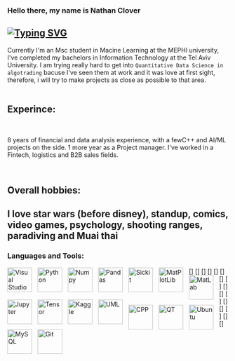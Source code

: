 ### Hello there, my name is Nathan Clover
[![Typing SVG](https://readme-typing-svg.demolab.com/?lines=Msc+student+in+Macine+Learning;8+years+of+analysis+experience;avarege+Analyst/DS/ML/AI/C++_enjoyer;Digital+Craftsman)](https://git.io/typing-svg)
---
Currently I'm an Msc student in Macine Learning at the MEPHI university,
I've completed my bachelors in Information Technology at the Tel Aviv University.
I am trying really hard to get into `Quantitative Data Science in algotrading` bacuse I've seen them at work and it was love at first sight, therefore, i will try to make projects as close as possible to that area.
<br />
<br />
## Experince:

<br />

8 years of financial and data analysis experience,
with a fewC++ and AI/ML projects on the side.
1 more year as a Project manager. I've worked in a Fintech, logistics and B2B sales fields.

<br />

## Overall hobbies:

I love star wars (before disney), standup, comics, video games, psychology, shooting ranges, paradiving and Muai thai
---
### Languages and Tools:

[<img align="left" alt="Visual Studio Code" width="56px" src="https://cdn.jsdelivr.net/gh/devicons/devicon/icons/vscode/vscode-original.svg" style="padding-right:10px;" />]
[<img align="left" alt="Python" width="56px" src="https://cdn.jsdelivr.net/gh/devicons/devicon@latest/icons/python/python-original-wordmark.svg" style="padding-right:10px;" />]
[<img align="left" alt="Numpy" width="56px" src="https://cdn.jsdelivr.net/gh/devicons/devicon@latest/icons/numpy/numpy-original-wordmark.svg" style="padding-right:10px;" />]
[<img align="left" alt="Pandas" width="56px" src="https://cdn.jsdelivr.net/gh/devicons/devicon@latest/icons/pandas/pandas-original-wordmark.svg" style="padding-right:10px;" />]
[<img align="left" alt="Sickit" width="56px" src="https://cdn.jsdelivr.net/gh/devicons/devicon@latest/icons/scikitlearn/scikitlearn-original.svg" style="padding-right:10px;" />]
[<img align="left" alt="MatPlotLib" width="56px" src="https://cdn.jsdelivr.net/gh/devicons/devicon@latest/icons/matplotlib/matplotlib-plain.svg" style="padding-right:10px;" />]
[<img align="left" alt="MatLab" width="56px" src="https://cdn.jsdelivr.net/gh/devicons/devicon@latest/icons/matlab/matlab-original.svg" style="padding-right:10px;" />]
[<img align="left" alt="Jupyter" width="56px" src="https://cdn.jsdelivr.net/gh/devicons/devicon@latest/icons/jupyter/jupyter-original-wordmark.svg" style="padding-right:10px;" />]
[<img align="left" alt="Tensor" width="56px" src="https://cdn.jsdelivr.net/gh/devicons/devicon@latest/icons/tensorflow/tensorflow-original.svg" style="padding-right:10px;" />]
[<img align="left" alt="Kaggle" width="56px" src="https://cdn.jsdelivr.net/gh/devicons/devicon@latest/icons/kaggle/kaggle-original-wordmark.svg" style="padding-right:10px;" />]
[<img align="left" alt="UML" width="56px" src="https://cdn.jsdelivr.net/gh/devicons/devicon@latest/icons/unifiedmodelinglanguage/unifiedmodelinglanguage-original-wordmark.svg" style="padding-right:10px;" />]
[<img align="left" alt="CPP" width="56px" src="https://cdn.jsdelivr.net/gh/devicons/devicon@latest/icons/cplusplus/cplusplus-original.svg" style="padding-right:10px;" />]
[<img align="left" alt="QT" width="56px" src="https://cdn.jsdelivr.net/gh/devicons/devicon@latest/icons/qt/qt-original.svg" style="padding-right:10px;" />]
[<img align="left" alt="Ubuntu" width="56px" src="https://cdn.jsdelivr.net/gh/devicons/devicon@latest/icons/ubuntu/ubuntu-original-wordmark.svg" style="padding-right:10px;" />]
[<img align="left" alt="MySQL" width="56px" src="https://cdn.jsdelivr.net/gh/devicons/devicon/icons/mysql/mysql-original.svg" style="padding-right:10px;" />]
[<img align="left" alt="Git" width="56px" src="https://cdn.jsdelivr.net/gh/devicons/devicon/icons/git/git-original.svg" style="padding-right:10px;" />]

  


